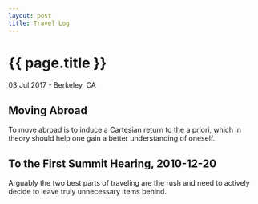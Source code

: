 ```yaml
---
layout: post
title: Travel Log
---
```


{{ page.title }}
================

<p class="meta">03 Jul 2017 - Berkeley, CA</p>

## Moving Abroad

To move abroad is to induce a Cartesian return to the a priori, which in theory should help one gain a better understanding of oneself.

## To the First Summit Hearing, 2010-12-20

Arguably the two best parts of traveling are the rush and need to actively decide to leave truly unnecessary items behind.
